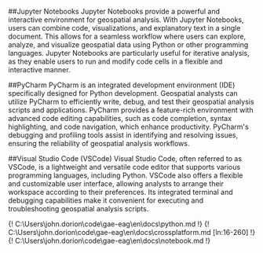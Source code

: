 ##Jupyter Notebooks
Jupyter Notebooks provide a powerful and interactive environment for geospatial analysis. With Jupyter Notebooks, users can combine code, visualizations, and explanatory text in a single document. This allows for a seamless workflow where users can explore, analyze, and visualize geospatial data using Python or other programming languages. Jupyter Notebooks are particularly useful for iterative analysis, as they enable users to run and modify code cells in a flexible and interactive manner.

##PyCharm
PyCharm is an integrated development environment (IDE) specifically designed for Python development. Geospatial analysts can utilize PyCharm to efficiently write, debug, and test their geospatial analysis scripts and applications. PyCharm provides a feature-rich environment with advanced code editing capabilities, such as code completion, syntax highlighting, and code navigation, which enhance productivity. PyCharm's debugging and profiling tools assist in identifying and resolving issues, ensuring the reliability of geospatial analysis workflows.

##Visual Studio Code (VSCode)
Visual Studio Code, often referred to as VSCode, is a lightweight and versatile code editor that supports various programming languages, including Python. VSCode also offers a flexible and customizable user interface, allowing analysts to arrange their workspace according to their preferences. Its integrated terminal and debugging capabilities make it convenient for executing and troubleshooting geospatial analysis scripts.


{! C:\Users\john.dorion\code\gae-eag\en\docs\python.md !}
{! C:\Users\john.dorion\code\gae-eag\en\docs\crossplatform.md [ln:16-260] !}
{! C:\Users\john.dorion\code\gae-eag\en\docs\notebook.md !}